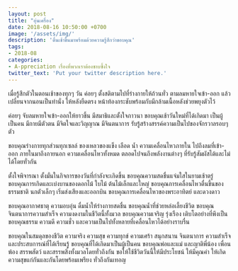 ```yaml
---
layout: post
title: "อุ่นเครื่อง"
date: 2018-08-16 10:50:00 +0700
image: '/assets/img/'
description: 'ตื่นเช้าขึ้นมาพร้อมด้วยความรู้สึกว่าขอบคุณ'
tags:
- 2018-08
categories:
- A-ppreciation เรื่องที่พวกเราต้องซาบซึ้งใจ
twitter_text: 'Put your twitter description here.'
---
```

เมื่อรู้สึกตัวในตอนเช้าของทุกๆ วัน ค่อยๆ ตั้งสติตามไปที่ร่างกายให้ถ้วนทั่ว ตามลมหายใจเข้า-ออก แล้วเปลี่ยนจากนอนเป็นท่านั่ง ให้หลังยืดตรง หน้าท้องกระชับพร้อมกับมีกล้ามเนื้อหลังช่วยพยุงตัวไว้

ค่อยๆ จับลมหายใจเข้า-ออกให้ยาวขึ้น มีสมาธิและตั้งใจภาวนา ขอบคุณเช้าวันใหม่ที่ได้เกิดมา เป็นผู้เป็นคน มีกายมีตัวตน มีจิตใจและวิญญาณ มีจินตนาการ รับรู้สร้างสรรค์ความเป็นไปของจักรวาลรอบๆ ตัว

ขอบคุณร่างกายทุกส่วนทุกเซลล์ ของเหลวของแข็ง เลือด น้ำ ความเคลื่อนไหวภายใน ไปถึงลมที่เข้า-ออก ภายในมาถึงภายนอก ความเคลื่อนไหวทั้งหมด ตลอดไปจนถึงพลังงานต่างๆ ที่รับรู้สัมผัสได้และไม่ได้โดยทั่วกัน

ตั้งใจพิจารณา ตั้งมั่นในกิจการของวันที่กำลังจะเกิดขึ้น ขอบคุณความสดชื่นแจ่มใสในยามเช้าตรู่ ขอบคุณการเกิดและเบ่งบานของดอกไม้ ใบไม้ ต้นไม้เล็กและใหญ่ ขอบคุณการเคลื่อนไหวตื่นขึ้นของธรรมชาติ นกตัวเล็กๆ เริ่มส่งเสียงและออกบิน ขอบคุณการเคลื่อนไหวของพระอาทิตย์ และดวงดาว

ขอบคุณอากาศธาตุ ความอบอุ่น ดื่มน้ำให้ร่างกายสดชื่น ขอบคุณน้ำที่ช่วยหล่อเลี้ยงชีวิต ขอบคุณจินตนาการความสำเร็จ ความงดงามในชีวิตนี้ทั้งมวล ขอบคุณความเจริญ รุ่งเรือง เติบโตอย่างที่พึงเป็น ขอบคุณธรรม ความดี ความชั่ว และความเป็นไปทั้งหลายที่เคลื่อนไหวได้อย่างราบรื่น

ขอบคุณในสมดุลของชีวิต ความจริง ความสุข ความทุกข์ ความเศร้า สนุกสนาน จินตนาการ ความสำเร็จ และประสบการณ์ที่ได้เรียนรู้ ขอบคุณที่ได้เกิดมาเป็นผู้เป็นคน ขอบคุณพ่อและแม่ และญาติพี่น้อง เพื่อนพ้อง สรรพสัตว์ และสรรพสิ่งทั้งมวลโดยทั่วถึงกัน ขอให้ใช้ชีวิตวันนี้ให้มีประโยชน์ ให้มีคุณค่า ให้เกิดความสุขแก่กันและกันโดยพร้อมเพรียง ทั่วถึงกันเทอญ
